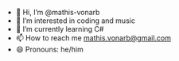 - 👋 Hi, I’m @mathis-vonarb
- 👀 I’m interested in coding and music
- 🌱 I’m currently learning C#
- 📫 How to reach me mathis.vonarb@gmail.com
- 😄 Pronouns: he/him

<!---
mathis-vonarb/mathis-vonarb is a ✨ special ✨ repository because its `README.md` (this file) appears on your GitHub profile.
You can click the Preview link to take a look at your changes.
--->
